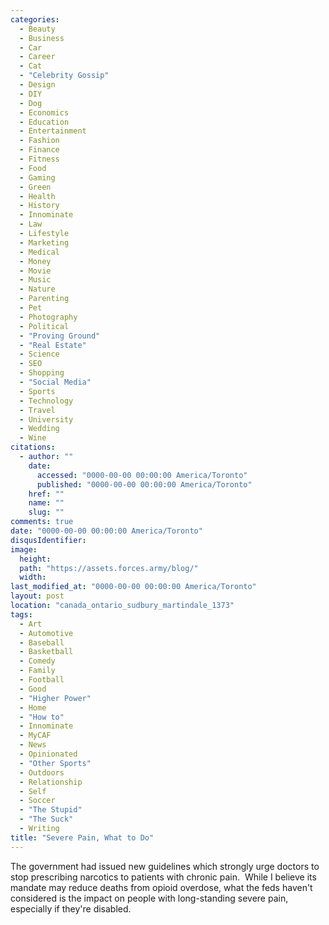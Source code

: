```yaml
---
categories:
  - Beauty
  - Business
  - Car
  - Career
  - Cat
  - "Celebrity Gossip"
  - Design
  - DIY
  - Dog
  - Economics
  - Education
  - Entertainment
  - Fashion
  - Finance
  - Fitness
  - Food
  - Gaming
  - Green
  - Health
  - History
  - Innominate
  - Law
  - Lifestyle
  - Marketing
  - Medical
  - Money
  - Movie
  - Music
  - Nature
  - Parenting
  - Pet
  - Photography
  - Political
  - "Proving Ground"
  - "Real Estate"
  - Science
  - SEO
  - Shopping
  - "Social Media"
  - Sports
  - Technology
  - Travel
  - University
  - Wedding
  - Wine
citations:
  - author: ""
    date:
      accessed: "0000-00-00 00:00:00 America/Toronto"
      published: "0000-00-00 00:00:00 America/Toronto"
    href: ""
    name: ""
    slug: ""
comments: true
date: "0000-00-00 00:00:00 America/Toronto"
disqusIdentifier: 
image:
  height: 
  path: "https://assets.forces.army/blog/"
  width: 
last_modified_at: "0000-00-00 00:00:00 America/Toronto"
layout: post
location: "canada_ontario_sudbury_martindale_1373"
tags:
  - Art
  - Automotive
  - Baseball
  - Basketball
  - Comedy
  - Family
  - Football
  - Good
  - "Higher Power"
  - Home
  - "How to"
  - Innominate
  - MyCAF
  - News
  - Opinionated
  - "Other Sports"
  - Outdoors
  - Relationship
  - Self
  - Soccer
  - "The Stupid"
  - "The Suck"
  - Writing
title: "Severe Pain, What to Do"
---
```


<p>
  The government had issued new guidelines which strongly urge doctors to stop prescribing narcotics to patients with chronic pain.&nbsp; While I believe its
  mandate may reduce deaths from opioid overdose, what the feds haven't considered is the impact on people with long-standing severe pain, especially if they're
  disabled.
</p>
